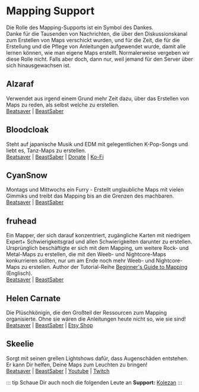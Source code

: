 # Mapping Support
Die Rolle des Mapping-Supports ist ein Symbol des Dankes.  
Danke für die Tausenden von Nachrichten, die über den Diskussionskanal zum Erstellen von Maps verschickt wurden, und für die Zeit, die für die Erstellung und die Pflege von Anleitungen aufgewendet wurde, damit alle lernen können, wie man eigene Maps erstellt. Normalerweise vergeben wir diese Rolle nicht. Falls aber doch, dann nur, weil jemand für den Server über sich hinausgewachsen ist.

## Alzaraf
Verwendet aus irgend einem Grund mehr Zeit dazu, über das Erstellen von Maps zu reden, als selbst welche zu erstellen.  
[Beatsaver](https://beatsaver.com/uploader/5cff0b7798cc5a672c855ce3) | [BeastSaber](https://bsaber.com/members/alzaraf/)

## Bloodcloak
Steht auf japanische Musik und EDM mit gelegentlichen K-Pop-Songs und liebt es, Tanz-Maps zu erstellen.  
[Beatsaver](https://beatsaver.com/uploader/5cff0b7698cc5a672c8551d3) | [BeastSaber](https://bsaber.com/members/bloodcloak/) | [Donate](https://www.paypal.me/bloodcloak) | [Ko-Fi](https://ko-fi.com/bloodcloak)

## CyanSnow
Montags und Mittwochs ein Furry - Erstellt unglaubliche Maps mit vielen Gimmiks und treibt das Mapping bis an die Grenzen des machbaren.  
[Beatsaver](https://beatsaver.com/uploader/5cff0b7698cc5a672c8543ac) | [BeastSaber](https://bsaber.com/members/cyansnow/)

## fruhead
Ein Mapper, der sich darauf konzentriert, zugängliche Karten mit niedrigem Expert+ Schwierigkeitsgrad und allen Schwierigkeiten darunter zu erstellen. Ursprünglich beschäftigte er sich mit dem Mapping, um weitere Rock- und Metal-Maps zu erstellen, die mit den Weeb- und Nightcore-Maps konkurrieren sollten, nur um am Ende noch mehr Weeb- und Nightcore-Maps zu erstellen. Author der Tutorial-Reihe [Beginner's Guide to Mapping](https://www.youtube.com/playlist?list=PL5F3WJ0s0nscdpqiWlOpM_4tJcF-CnWbm) (Englisch).  
[Beatsaver](https://beatsaver.com/uploader/5cff0b7598cc5a672c852683) | [BeastSaber](https://bsaber.com/members/fruhead/)

## Helen Carnate
Die Plüschkönigin, die den Großteil der Ressourcen zum Mapping organisierte. Ohne sie wären die Anleitungen heute nicht so, wie sie sind!  
[Beatsaver](https://beatsaver.com/uploader/5cff0b7798cc5a672c8553d2) | [BeastSaber](https://bsaber.com/members/helencarnate/) | [Etsy Shop](https://www.etsy.com/shop/HelenCarnateDesigns)

## Skeelie
Sorgt mit seinen grellen Lightshows dafür, dass Augenschäden entstehen. Er kann Dir helfen, Deine Maps zum Leuchten zu bringen!  
[Beatsaver](https://beatsaver.com/uploader/5cff0b7698cc5a672c85507f) | [BeastSaber](https://bsaber.com/members/skeelie/) | [Youtube](https://www.youtube.com/user/xSkeelie) | [Twitch](https://www.twitch.tv/skeelie)

::: tip Schaue Dir auch noch die folgenden Leute an
**Support:** [Kolezan](/about/supports.md#kolezan)
:::